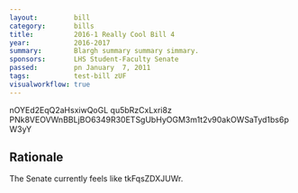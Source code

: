 ```yaml
---
layout:         bill
category:       bills
title:          2016-1 Really Cool Bill 4
year:           2016-2017
summary:        Blargh summary summary simmary.
sponsors:       LHS Student-Faculty Senate
passed:         pn January  7, 2011
tags:           test-bill zUF
visualworkflow: true
---
```



nOYEd2EqQ2aHsxiwQoGL qu5bRzCxLxri8z PNk8VEOVWnBBLjBO6349R30ETSgUbHyOGM3m1t2v90akOWSaTyd1bs6pW3yY 




Rationale
---------
The Senate currently feels like tkFqsZDXJUWr.
